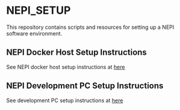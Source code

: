 # NEPI_SETUP
This repository contains scripts and resources for setting up a NEPI software environment.

## NEPI Docker Host Setup Instructions

See NEPI docker host setup instructions at [here](NEPI_DOCKER_HOST_SETUP.md)

## NEPI Development PC Setup Instructions

See development PC setup instructions at [here](NEPI_DEV_PC_SETUP.md)